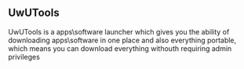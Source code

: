 ## UwUTools

UwUTools is a apps\software launcher which gives you the ability of downloading apps\software in one place and also everything portable, which means you can download everything withouth requiring admin privileges
